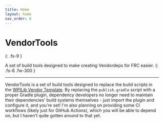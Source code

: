```yaml
---
title: Home
layout: home
nav_order: 0
---
```


# VendorTools
{: .fs-9 }

A set of build tools designed to make creating Vendordeps for FRC easier.
{: .fs-6 .fw-300 }

---

VendorTools is a set of build tools designed to replace the build scripts in the [WPILib Vendor Template](https://github.com/wpilibsuite/vendor-template). By replacing the `publish.gradle` script with a proper Gradle plugin, dependency developers no longer need to maintain their dependencies' build systems themselves - just import the plugin and configure it, and you're set! I'm also planning on providing some CI workflows (likely just for GitHub Actions), which you will be able to depend on, but I haven't quite gotten around to that yet.
